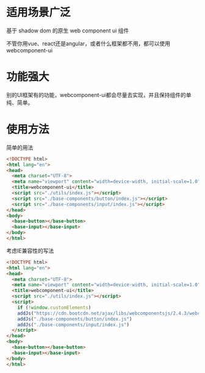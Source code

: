 # 适用场景广泛
基于 shadow dom 的原生 web component ui 组件

不管你用vue、react还是angular，或者什么框架都不用，都可以使用webcomponent-ui

# 功能强大
别的UI框架有的功能，webcomponent-ui都会尽量去实现，并且保持组件的单纯、简单。

# 使用方法
简单的用法
```html
<!DOCTYPE html>
<html lang="en">
<head>
  <meta charset="UTF-8">
  <meta name="viewport" content="width=device-width, initial-scale=1.0">
  <title>webcomponent-ui</title>
  <script src="./utils/index.js"></script>
  <script src="./base-components/button/index.js"></script>
  <script src="./base-components/input/index.js"></script>
</head>
<body>
  <base-button></base-button>
  <base-input></base-input>
</body>
</html>
```
考虑IE兼容性的写法
```html
<!DOCTYPE html>
<html lang="en">
<head>
  <meta charset="UTF-8">
  <meta name="viewport" content="width=device-width, initial-scale=1.0">
  <title>webcomponent-ui</title>
  <script src="./utils/index.js"></script>
  <script>
    if (!window.customElements)
    addJs("https://cdn.bootcdn.net/ajax/libs/webcomponentsjs/2.4.3/webcomponents-bundle.js", true)
    addJs("./base-components/button/index.js")
    addJs("./base-components/input/index.js")
  </script>
</head>
<body>
  <base-button></base-button>
  <base-input></base-input>
</body>
</html>
```